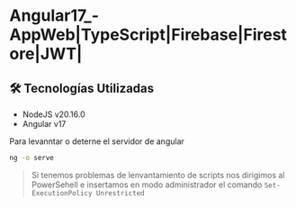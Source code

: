 # Angular17_-AppWeb|TypeScript|Firebase|Firestore|JWT|



## 🛠 Tecnologías Utilizadas
- NodeJS v20.16.0
- Angular v17

Para levanntar o deterne el servidor de angular
```cmd
ng -o serve
```

> Si tenemos problemas de lenvantamiento de scripts nos dirigimos al PowerSehell e insertamos en modo administrador el comando `Set-ExecutionPolicy Unrestricted` 
